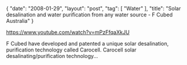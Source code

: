 {
   "date": "2008-01-29",
   "layout": "post",
   "tag": [
      "Water"
   ],
   "title": "Solar desalination and water purification from any water source - F Cubed Australia"
}

https://www.youtube.com/watch?v=mPzFfqaXkJU  

F Cubed have developed and patented a unique solar desalination, purification technology called Carocell. Carocell solar desalinating/purification technology...
